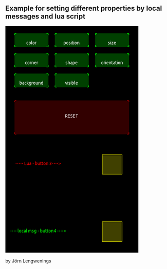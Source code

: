 ## Example for setting different properties by local messages and lua script

![moving faders](many_properties.png)

by Jörn Lengwenings
